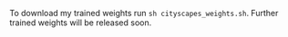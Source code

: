 To download my trained weights run `sh cityscapes_weights.sh`.
Further trained weights will be released soon.
